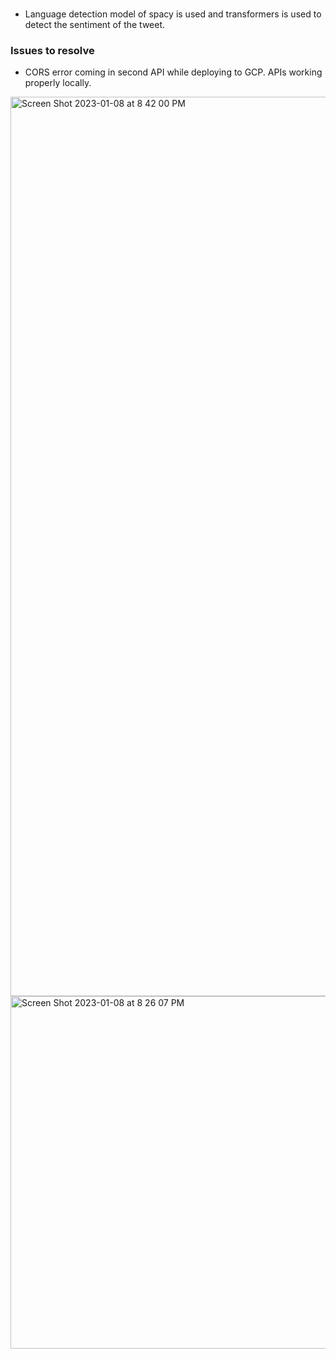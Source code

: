 ###
- Language detection model of spacy is used and transformers is used to detect the sentiment of the tweet.

### Issues to resolve
- CORS error coming in second API while deploying to GCP. APIs working properly locally.

<img width="1439" alt="Screen Shot 2023-01-08 at 8 42 00 PM" src="https://user-images.githubusercontent.com/43466752/211242289-722d6ccc-1efd-4ffe-969b-f65141129284.png">

<img width="564" alt="Screen Shot 2023-01-08 at 8 26 07 PM" src="https://user-images.githubusercontent.com/43466752/211242017-2da6e00a-03d7-4412-acad-26d86dbaeb78.png">
